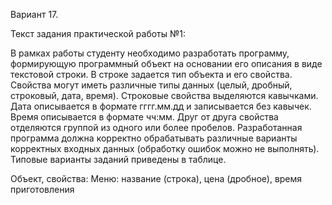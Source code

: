 Вариант 17. 

Текст задания практической работы №1: 

В рамках работы студенту необходимо разработать программу, формирующую программный объект на основании его описания в виде текстовой строки.
В строке задается тип объекта и его свойства. Свойства могут иметь различные типы данных (целый, дробный, строковый, дата, время). Строковые
свойства выделяются кавычками. Дата описывается в формате гггг.мм.дд и записывается без кавычек. Время описывается в формате чч:мм.
Друг от друга свойства отделяются группой из одного или более пробелов.
Разработанная программа должна корректно обрабатывать различные варианты корректных входных данных (обработку ошибок можно не выполнять).
Типовые варианты заданий приведены в таблице.

Объект, свойства:
Меню: название (строка), цена (дробное), время приготовления

